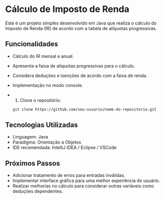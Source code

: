 # Cálculo de Imposto de Renda
Este é um projeto simples desenvolvido em Java que realiza o cálculo do Imposto de Renda (IR) de acordo com a tabela de alíquotas progressivas.

## Funcionalidades

- Cálculo do IR mensal e anual.
- Apresenta a faixa de alíquotas progressivas para o cálculo.
- Considera deduções e isenções de acordo com a faixa de renda.
- Implementação no modo console.

- 1. Clone o repositório:
   ```bash
   git clone https://github.com/seu-usuario/nome-do-repositorio.git

## Tecnologias Utilizadas
- Linguagem: Java
- Paradigma: Orientação a Objetos
- IDE recomendada: IntelliJ IDEA / Eclipse / VSCode

## Próximos Passos
- Adicionar tratamento de erros para entradas inválidas.
- Implementar interface gráfica para uma melhor experiência do usuário.
- Realizar melhorias no cálculo para considerar outras variáveis como deduções dependentes.
